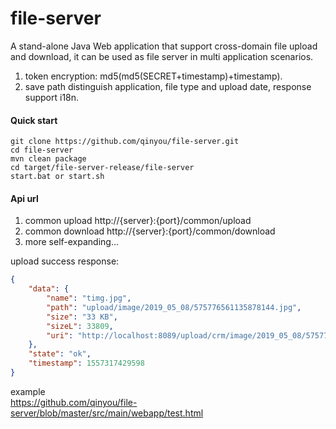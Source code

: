 # file-server
A stand-alone Java Web application that support cross-domain file upload and download, it can be used as file server in multi application scenarios.

1. token encryption: md5(md5(SECRET+timestamp)+timestamp).
2. save path distinguish application, file type and upload date, response support i18n.

#### Quick start

```Shell
git clone https://github.com/qinyou/file-server.git
cd file-server
mvn clean package
cd target/file-server-release/file-server
start.bat or start.sh
```

#### Api url
1. common upload     http://{server}:{port}/common/upload  
2. common download   http://{server}:{port}/common/download  
3. more self-expanding...

upload success response:

```Json
{
	"data": {
		"name": "timg.jpg",
		"path": "upload/image/2019_05_08/575776561135878144.jpg",
		"size": "33 KB",
		"sizeL": 33809,
		"uri": "http://localhost:8089/upload/crm/image/2019_05_08/575776561135878144.jpg"
	},
	"state": "ok",
	"timestamp": 1557317429598
}
```

example  
https://github.com/qinyou/file-server/blob/master/src/main/webapp/test.html  


